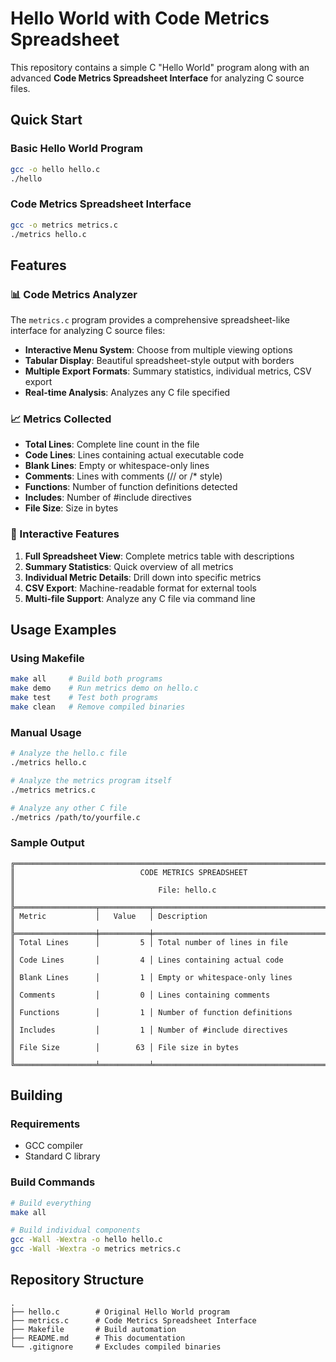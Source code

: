 # Hello World with Code Metrics Spreadsheet

This repository contains a simple C "Hello World" program along with an advanced **Code Metrics Spreadsheet Interface** for analyzing C source files.

## Quick Start

### Basic Hello World Program
```bash
gcc -o hello hello.c
./hello
```

### Code Metrics Spreadsheet Interface
```bash
gcc -o metrics metrics.c
./metrics hello.c
```

## Features

### 📊 Code Metrics Analyzer
The `metrics.c` program provides a comprehensive spreadsheet-like interface for analyzing C source files:

- **Interactive Menu System**: Choose from multiple viewing options
- **Tabular Display**: Beautiful spreadsheet-style output with borders
- **Multiple Export Formats**: Summary statistics, individual metrics, CSV export
- **Real-time Analysis**: Analyzes any C file specified

### 📈 Metrics Collected
- **Total Lines**: Complete line count in the file
- **Code Lines**: Lines containing actual executable code
- **Blank Lines**: Empty or whitespace-only lines  
- **Comments**: Lines with comments (// or /* style)
- **Functions**: Number of function definitions detected
- **Includes**: Number of #include directives
- **File Size**: Size in bytes

### 🎯 Interactive Features
1. **Full Spreadsheet View**: Complete metrics table with descriptions
2. **Summary Statistics**: Quick overview of all metrics
3. **Individual Metric Details**: Drill down into specific metrics
4. **CSV Export**: Machine-readable format for external tools
5. **Multi-file Support**: Analyze any C file via command line

## Usage Examples

### Using Makefile
```bash
make all     # Build both programs
make demo    # Run metrics demo on hello.c
make test    # Test both programs
make clean   # Remove compiled binaries
```

### Manual Usage
```bash
# Analyze the hello.c file
./metrics hello.c

# Analyze the metrics program itself  
./metrics metrics.c

# Analyze any other C file
./metrics /path/to/yourfile.c
```

### Sample Output
```
╔══════════════════════════════════════════════════════════════════════════════╗
║                            CODE METRICS SPREADSHEET                         ║
║                                File: hello.c                             ║
╠══════════════════╤═══════════╤═══════════════════════════════════════════════╣
║ Metric           │   Value   │ Description                               ║
╠══════════════════╪═══════════╪═══════════════════════════════════════════════╣
║ Total Lines      │         5 │ Total number of lines in file             ║
║ Code Lines       │         4 │ Lines containing actual code              ║
║ Blank Lines      │         1 │ Empty or whitespace-only lines            ║
║ Comments         │         0 │ Lines containing comments                 ║
║ Functions        │         1 │ Number of function definitions            ║
║ Includes         │         1 │ Number of #include directives             ║
║ File Size        │        63 │ File size in bytes                        ║
╚══════════════════╧═══════════╧═══════════════════════════════════════════════╝
```

## Building

### Requirements
- GCC compiler
- Standard C library

### Build Commands
```bash
# Build everything
make all

# Build individual components
gcc -Wall -Wextra -o hello hello.c
gcc -Wall -Wextra -o metrics metrics.c
```

## Repository Structure
```
.
├── hello.c        # Original Hello World program
├── metrics.c      # Code Metrics Spreadsheet Interface
├── Makefile       # Build automation
├── README.md      # This documentation
└── .gitignore     # Excludes compiled binaries
```
